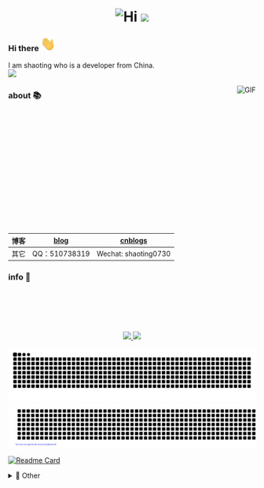 <h1 align="center">
  <img src="https://emojis.slackmojis.com/emojis/images/1588866973/8934/hellokittydance.gif?1588866973" alt="Hi" width="42" />
  <a href="https://blog.sunguoqi.com/">
    <img src="https://readme-typing-svg.herokuapp.com/?lines=今天又是996的一天！！！&center=true&size=27" />
  </a>
</h1>


### Hi there <img src="https://raw.githubusercontent.com/ABSphreak/ABSphreak/master/gifs/Hi.gif" width="30px" height="30px"/>
I am shaoting who is a developer from China. <br/> ![](https://moe-counter.glitch.me/get/@:shaoting0730?theme=rule34)


<img align="right" alt="GIF" src="https://media.giphy.com/media/ZDTbix65Me1YDNLDF3/giphy.gif" height="300" />
<!-- https://media.giphy.com/media/SWoSkN6DxTszqIKEqv/giphy.gif -->

### about 📚  
| 博客 | [blog](https://zhoushaoting.com/ ) | [cnblogs](https://www.cnblogs.com/shaoting/) |
| -----| ---- | ---- |
| 其它 | QQ：510738319 | Wechat: shaoting0730 |



### info 🌱
<br/>
<br/>
<br/>
<br/>
<br/>

<div align="center">
  <a href="https://github.com/shaoting0730">
  <img height="180em" src="https://github-readme-stats-eight-theta.vercel.app/api?username=shaoting0730&show_icons=true&include_all_commits=true&count_private=true&text_color=000&icon_color=fff&bg_color=0,52fa5a,4dfcff,c64dff&theme=graywhite"/>
  <img height="180em" src="https://github-readme-stats-eight-theta.vercel.app/api/top-langs/?username=shaoting0730&layout=compact&langs_count=7&text_color=000&icon_color=fff&bg_color=0,52fa5a,4dfcff,c64dff&theme=graywhite"/>
</div>
  

![Snake animation Light](https://github.com/shaoting0730/shaoting0730/blob/snake/github-contribution-grid-snake-light.svg) 
![gitartwork](https://github.com/shaoting0730/shaoting0730/blob/main/gitartwork.svg)

[![Readme Card](https://github-readme-stats.vercel.app/api/pin/?username=shaoting&repo=Flutter_learn_demo)](https://github.com/shaoting0730/Flutter_learn_demo)
<details>

<summary>💖 Other</summary>

####     [ 俄罗斯方块 ]( https://boyan01.github.io/flutter-tetris/#/ )    <br/>
####     [ 速听《三体》]( https://www.youtube.com/watch?v=QO25QnboJG0&list=PLUm1zvJ4-ufdtpMfD800oTw2hB5ghwabA&index=2&t=0s )    <br/>
####     [ 速听《最后一个地球人》]( https://www.youtube.com/watch?v=81ulM0cvTKw )    <br/>
####     [《切尔诺贝利》]( http://v.qq.com/detail/i/ix6w4wausx518m8.html?ptag=10523 )    <br/>
####     [ 纪妖 ]( https://www.cbaigui.com/ )    <br/>
####     [ 无用的网站 ]( https://theuselessweb.com/ )    <br/>
####     [ 全历史 ]( https://www.allhistory.com )    <br/>
####     [ 逗比拯救世界 ]( http://www.dbbqb.com )    <br/>
####     [ 此人不存在 ]( https://thispersondoesnotexist.com/ )    <br/>
####     [ 网页小游戏 ]( https://xingye.me/game/index.php )    <br/>
####     [ flutter 弹球 ]( https://pinball.flutter.dev/ )    <br/>
####     [ itab 插件 ]( https://itab.link/?from=itab )    <br/>
####     [ githubrank 中国区排名 ]( https://githubrank.com/ )    <br/>
####     [ 各类娱乐测试 ]( https://www.arealme.com/cn )    <br/>
####     [ ChatGPT 游戏开发：愤怒的南瓜 ]( https://lencx.github.io/fe-tips/game/angry-pumpkins/ )    <br/>
####     [ 红警-网页版 ]( https://game.bun.sh.cn/ )    <br/>



    
</details>


